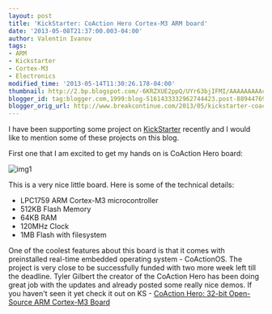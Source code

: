 ```yaml
---
layout: post
title: 'KickStarter: CoAction Hero Cortex-M3 ARM board'
date: '2013-05-08T21:37:00.003-04:00'
author: Valentin Ivanov
tags:
- ARM
- Kickstarter
- Cortex-M3
- Electronics
modified_time: '2013-05-14T11:30:26.178-04:00'
thumbnail: http://2.bp.blogspot.com/-6KRZXUE2ppQ/UYr63bjIFMI/AAAAAAAAAcA/QPbUWD7S_o0/s72-c/photo-main.jpg
blogger_id: tag:blogger.com,1999:blog-5161433332962744423.post-8894476938571421139
blogger_orig_url: http://www.breakcontinue.com/2013/05/kickstarter-coaction-hero-cortex-m3-arm.html
---
```

I have been supporting some project on [KickStarter](http://www.kickstarter.com/) recently and I would like to mention some of these projects on this blog.

First one that I am excited to get my hands on is CoAction Hero board:

![img1](http://2.bp.blogspot.com/-6KRZXUE2ppQ/UYr63bjIFMI/AAAAAAAAAcA/QPbUWD7S_o0/s1600/photo-main.jpg)

This is a very nice little board. Here is some of the technical details:

- LPC1759 ARM Cortex-M3 microcontroller
- 512KB Flash Memory
- 64KB RAM
- 120MHz Clock
- 1MB Flash with filesystem

One of the coolest features about this board is that it comes with preinstalled real-time embedded operating system - CoActionOS.
The project is very close to be successfully funded with two more week left till the deadline. Tyler Gilbert the creator of the CoAction Hero has been doing great job with the updates and already posted some really nice demos.
If you haven't seen it yet check it out on KS - [CoAction Hero: 32-bit Open-Source ARM Cortex-M3 Board](http://www.kickstarter.com/projects/966383008/coaction-hero-32-bit-open-source-arm-cortex-m3-boa)
